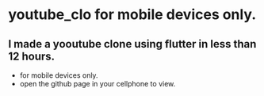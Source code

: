 # youtube_clo for mobile devices only.
## I made a yooutube clone using flutter in less than 12 hours.

- for mobile devices only.
- open the github page in your cellphone to view.
